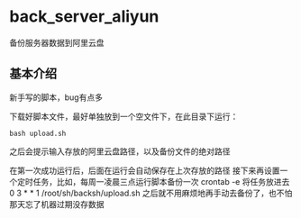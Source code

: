 # back_server_aliyun
备份服务器数据到阿里云盘

## 基本介绍
新手写的脚本，bug有点多

下载好脚本文件，最好单独放到一个空文件下，在此目录下运行：

`bash upload.sh`

之后会提示输入存放的阿里云盘路径，以及备份文件的绝对路径


在第一次成功运行后，后面在运行会自动保存在上次存放的路径
接下来再设置一个定时任务，比如，每周一凌晨三点运行脚本备份一次
crontab -e
将任务放进去
0 3 * * 1 /root/sh/backsh/upload.sh
之后就不用麻烦地再手动去备份了，也不怕那天忘了机器过期没存数据
